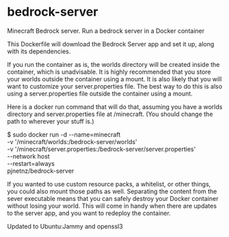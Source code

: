 # bedrock-server
Minecraft Bedrock server.
Run a bedrock server in a Docker container

This Dockerfile will download the Bedrock Server app and set it up, along with its dependencies.

If you run the container as is, the worlds directory will be created inside the container, which is unadvisable. It is highly recommended that you store your worlds outside the container using a mount. It is also likely that you will want to customize your server.properties file. The best way to do this is also using a server.properties file outside the container using a mount.

Here is a docker run command that will do that, assuming you have a worlds directory and server.properties file at /minecraft. (You should change the path to wherever your stuff is.)

$ sudo docker run -d --name=minecraft\
    -v '/minecraft/worlds:/bedrock-server/worlds'\
    -v '/minecraft/server.properties:/bedrock-server/server.properties'\
    --network host\
    --restart=always\
    pjnetnz/bedrock-server
    
    
If you wanted to use custom resource packs, a whitelist, or other things, you could also mount those paths as well. Separating the content from the sever executable means that you can safely destroy your Docker container without losing your world. This will come in handy when there are updates to the server app, and you want to redeploy the container.

Updated to Ubuntu:Jammy and openssl3
